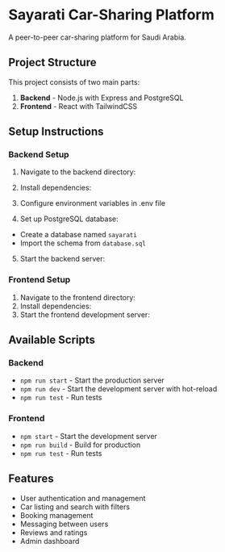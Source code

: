 # Sayarati Car-Sharing Platform

A peer-to-peer car-sharing platform for Saudi Arabia.

## Project Structure

This project consists of two main parts:

1. **Backend** - Node.js with Express and PostgreSQL
2. **Frontend** - React with TailwindCSS

## Setup Instructions

### Backend Setup

1. Navigate to the backend directory:
2. Install dependencies:
3. Configure environment variables in .env file

4. Set up PostgreSQL database:
- Create a database named `sayarati`
- Import the schema from `database.sql`
5. Start the backend server:
### Frontend Setup

1. Navigate to the frontend directory:
2. Install dependencies:
3. Start the frontend development server:
## Available Scripts

### Backend

- `npm run start` - Start the production server
- `npm run dev` - Start the development server with hot-reload
- `npm run test` - Run tests

### Frontend

- `npm start` - Start the development server
- `npm run build` - Build for production
- `npm run test` - Run tests

## Features

- User authentication and management
- Car listing and search with filters
- Booking management
- Messaging between users
- Reviews and ratings
- Admin dashboard
